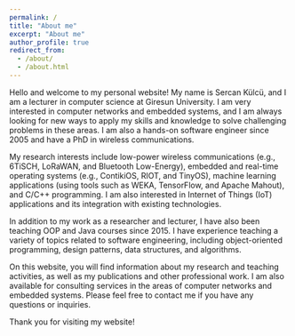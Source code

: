```yaml
---
permalink: /
title: "About me"
excerpt: "About me"
author_profile: true
redirect_from: 
  - /about/
  - /about.html
---
```





Hello and welcome to my personal website! My name is Sercan Külcü, and I am a lecturer in computer science at Giresun University. I am very interested in computer networks and embedded systems, and I am always looking for new ways to apply my skills and knowledge to solve challenging problems in these areas. I am also a hands-on software engineer since 2005 and have a PhD in wireless communications.

My research interests include low-power wireless communications (e.g., 6TiSCH, LoRaWAN, and Bluetooth Low-Energy), embedded and real-time operating systems (e.g., ContikiOS, RIOT, and TinyOS), machine learning applications (using tools such as WEKA, TensorFlow, and Apache Mahout), and C/C++ programming. I am also interested in Internet of Things (IoT) applications and its integration with existing technologies.

In addition to my work as a researcher and lecturer, I have also been teaching OOP and Java courses since 2015. I have experience teaching a variety of topics related to software engineering, including object-oriented programming, design patterns, data structures, and algorithms.

On this website, you will find information about my research and teaching activities, as well as my publications and other professional work. I am also available for consulting services in the areas of computer networks and embedded systems. Please feel free to contact me if you have any questions or inquiries.

Thank you for visiting my website!
